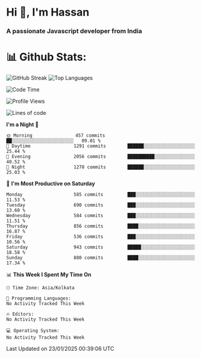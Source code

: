 # Hi 👋, I'm Hassan
### A passionate Javascript developer from India


# 📊 Github Stats:
![GitHub Streak](https://github-readme-streak-stats.herokuapp.com/?user=codeblooded47&theme=dracula&hide_border=false)
![Top Languages](https://github-readme-stats.vercel.app/api/top-langs/?username=codeblooded47&layout=compact&theme=dracula)



<!--START_SECTION:waka-->
![Code Time](http://img.shields.io/badge/Code%20Time-882%20hrs%2034%20mins-blue)

![Profile Views](http://img.shields.io/badge/Profile%20Views-0-blue)

![Lines of code](https://img.shields.io/badge/From%20Hello%20World%20I%27ve%20Written-24.0%20million%20lines%20of%20code-blue)

**I'm a Night 🦉** 

```text
🌞 Morning                457 commits         ██░░░░░░░░░░░░░░░░░░░░░░░   09.01 % 
🌆 Daytime                1291 commits        ██████░░░░░░░░░░░░░░░░░░░   25.44 % 
🌃 Evening                2056 commits        ██████████░░░░░░░░░░░░░░░   40.52 % 
🌙 Night                  1270 commits        ██████░░░░░░░░░░░░░░░░░░░   25.03 % 
```
📅 **I'm Most Productive on Saturday** 

```text
Monday                   585 commits         ███░░░░░░░░░░░░░░░░░░░░░░   11.53 % 
Tuesday                  690 commits         ███░░░░░░░░░░░░░░░░░░░░░░   13.60 % 
Wednesday                584 commits         ███░░░░░░░░░░░░░░░░░░░░░░   11.51 % 
Thursday                 856 commits         ████░░░░░░░░░░░░░░░░░░░░░   16.87 % 
Friday                   536 commits         ███░░░░░░░░░░░░░░░░░░░░░░   10.56 % 
Saturday                 943 commits         █████░░░░░░░░░░░░░░░░░░░░   18.58 % 
Sunday                   880 commits         ████░░░░░░░░░░░░░░░░░░░░░   17.34 % 
```


📊 **This Week I Spent My Time On** 

```text
🕑︎ Time Zone: Asia/Kolkata

💬 Programming Languages: 
No Activity Tracked This Week

🔥 Editors: 
No Activity Tracked This Week

💻 Operating System: 
No Activity Tracked This Week
```


 Last Updated on 23/01/2025 00:39:06 UTC
<!--END_SECTION:waka-->

